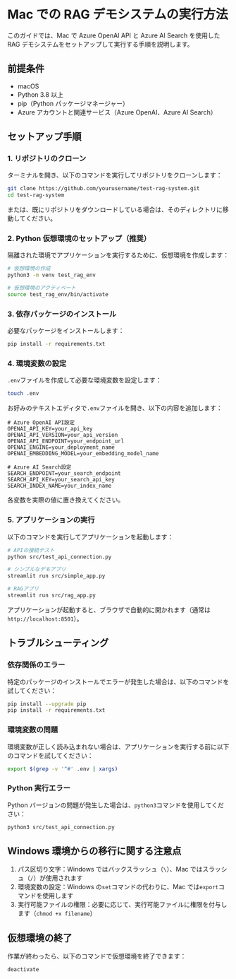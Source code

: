 # Mac での RAG デモシステムの実行方法

このガイドでは、Mac で Azure OpenAI API と Azure AI Search を使用した RAG デモシステムをセットアップして実行する手順を説明します。

## 前提条件

- macOS
- Python 3.8 以上
- pip（Python パッケージマネージャー）
- Azure アカウントと関連サービス（Azure OpenAI、Azure AI Search）

## セットアップ手順

### 1. リポジトリのクローン

ターミナルを開き、以下のコマンドを実行してリポジトリをクローンします：

```bash
git clone https://github.com/yourusername/test-rag-system.git
cd test-rag-system
```

または、既にリポジトリをダウンロードしている場合は、そのディレクトリに移動してください。

### 2. Python 仮想環境のセットアップ（推奨）

隔離された環境でアプリケーションを実行するために、仮想環境を作成します：

```bash
# 仮想環境の作成
python3 -m venv test_rag_env

# 仮想環境のアクティベート
source test_rag_env/bin/activate
```

### 3. 依存パッケージのインストール

必要なパッケージをインストールします：

```bash
pip install -r requirements.txt
```

### 4. 環境変数の設定

`.env`ファイルを作成して必要な環境変数を設定します：

```bash
touch .env
```

お好みのテキストエディタで`.env`ファイルを開き、以下の内容を追加します：

```
# Azure OpenAI API設定
OPENAI_API_KEY=your_api_key
OPENAI_API_VERSION=your_api_version
OPENAI_API_ENDPOINT=your_endpoint_url
OPENAI_ENGINE=your_deployment_name
OPENAI_EMBEDDING_MODEL=your_embedding_model_name

# Azure AI Search設定
SEARCH_ENDPOINT=your_search_endpoint
SEARCH_API_KEY=your_search_api_key
SEARCH_INDEX_NAME=your_index_name
```

各変数を実際の値に置き換えてください。

### 5. アプリケーションの実行

以下のコマンドを実行してアプリケーションを起動します：

```bash
# APIの接続テスト
python src/test_api_connection.py

# シンプルなデモアプリ
streamlit run src/simple_app.py

# RAGアプリ
streamlit run src/rag_app.py
```

アプリケーションが起動すると、ブラウザで自動的に開かれます（通常は`http://localhost:8501`）。

## トラブルシューティング

### 依存関係のエラー

特定のパッケージのインストールでエラーが発生した場合は、以下のコマンドを試してください：

```bash
pip install --upgrade pip
pip install -r requirements.txt
```

### 環境変数の問題

環境変数が正しく読み込まれない場合は、アプリケーションを実行する前に以下のコマンドを試してください：

```bash
export $(grep -v '^#' .env | xargs)
```

### Python 実行エラー

Python バージョンの問題が発生した場合は、`python3`コマンドを使用してください：

```bash
python3 src/test_api_connection.py
```

## Windows 環境からの移行に関する注意点

1. パス区切り文字：Windows ではバックスラッシュ（`\`）、Mac ではスラッシュ（`/`）が使用されます
2. 環境変数の設定：Windows の`set`コマンドの代わりに、Mac では`export`コマンドを使用します
3. 実行可能ファイルの権限：必要に応じて、実行可能ファイルに権限を付与します（`chmod +x filename`）

## 仮想環境の終了

作業が終わったら、以下のコマンドで仮想環境を終了できます：

```bash
deactivate
```
